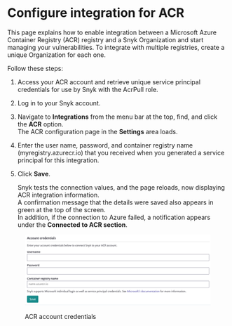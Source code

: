 # Configure integration for ACR

This page explains how to enable integration between a Microsoft Azure Container Registry (ACR) registry and a Snyk Organization and start managing your vulnerabilities. To integrate with multiple registries, create a unique Organization for each one.

Follow these steps:

1. Access your ACR account and retrieve unique service principal credentials for use by Snyk with the AcrPull role.
2. Log in to your Snyk account.
3. Navigate to **Integrations** from the menu bar at the top, find, and click the **ACR** option.\
   The ACR configuration page in the **Settings** area loads.
4. Enter the user name, password, and container registry name (myregistry.azurecr.io) that you received when you generated a service principal for this integration.
5.  Click **Save**.

    Snyk tests the connection values, and the page reloads, now displaying ACR integration information.\
    A confirmation message that the details were saved also appears in green at the top of the screen.\
    In addition, if the connection to Azure failed, a notification appears under the **Connected to ACR section**.

<figure><img src="../../../.gitbook/assets/image (9) (1) (1) (1) (1) (1) (1) (1) (1) (1) (1) (1) (1) (1) (1) (1) (1) (1) (1) (1) (1) (1) (1) (1) (1) (1) (1).png" alt="ACR account credentials"><figcaption><p>ACR account credentials</p></figcaption></figure>
